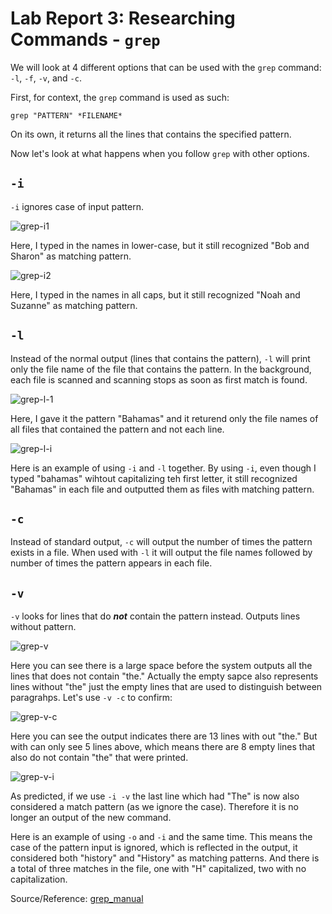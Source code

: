 Lab Report 3: Researching Commands - `grep`
===========================================

We will look at 4 different options that can be used with the `grep` command: `-l`, `-f`, `-v`, and `-c`.

First, for context, the `grep` command is used as such:

`grep "PATTERN" *FILENAME*`

On its own, it returns all the lines that contains the specified pattern.

Now let's look at what happens when you follow `grep` with other options.

`-i`
----

`-i` ignores case of input pattern. 

![grep-i1]()

Here, I typed in the names in lower-case, but it still recognized "Bob and Sharon" as matching pattern.

![grep-i2]()

Here, I typed in the names in all caps, but it still recognized "Noah and Suzanne" as matching pattern. 


`-l`
----

Instead of the normal output (lines that contains the pattern), `-l` will print only the file name of the file that contains the pattern. In the background, each file is scanned and scanning stops as soon as first match is found.

![grep-l-1]()

Here, I gave it the pattern "Bahamas" and it returend only the file names of all files that contained the pattern and not each line.

![grep-l-i]()

Here is an example of using `-i` and `-l` together. By using `-i`, even though I typed "bahamas" wihtout capitalizing teh first letter, it still recognized "Bahamas" in each file and outputted them as files with matching pattern.


`-c`
----

Instead of standard output, `-c` will output the number of times the pattern exists in a file. When used with `-l` it will output the file names followed by number of times the pattern appears in each file.


`-v`
----

`-v` looks for lines that do ***not*** contain the pattern instead. Outputs lines without pattern. 

![grep-v]()

Here you can see there is a large space before the system outputs all the lines that does not contain "the." Actually the empty sapce also represents lines without "the" just the empty lines that are used to distinguish between paragrahps. Let's use `-v -c` to confirm:

![grep-v-c]()

Here you can see the output indicates there are 13 lines with out "the." But with can only see 5 lines above, which means there are 8 empty lines that also do not contain "the" that were printed.

![grep-v-i]()

As predicted, if we use `-i -v` the last line which had "The" is now also considered a match pattern (as we ignore the case). Therefore it is no longer an output of the new command.


Here is an example of using `-o` and `-i` and the same time. This means the case of the pattern input is ignored, which is reflected in the output, it considered both "history" and "History" as matching patterns. And there is a total of three matches in the file, one with "H" capitalized, two with no capitalization.







Source/Reference: [grep_manual](https://man7.org/linux/man-pages/man1/grep.1.html)
